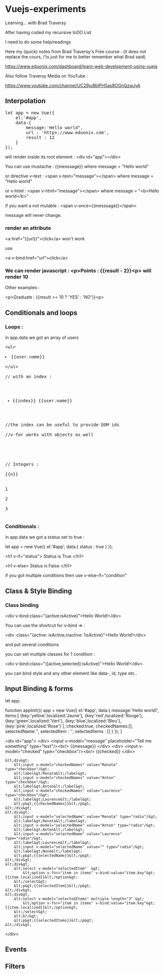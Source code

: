 # Vuejs-experiments

Learning... with Brad Traversy

After having coded my recursive toDO List

I need to do some help/readings

Here my (quick) notes from Brad Traversy's Free course : (it does not replace the cours, i'ts just for me to better remember what Brad said)

https://www.eduonix.com/dashboard/learn-web-development-using-vuejs

Also follow Traversy Media on YouTube : 

https://www.youtube.com/channel/UC29ju8bIPH5as8OGnQzwJyA

## Interpolation

<pre>
let app = new Vue({
	el:'#app',
	data:{
		message:'Hello world",
		url : 'https://www.eduonix.com',
		result : 12
	}
});
</pre>

will render inside its root element : &lt;div id="app"&gt;&lt;/div&gt;

You can use mustache : {{messsage}} where message = "Hello world"

or directive v-text : &lt;span v-text="message"&gt;&lt;/span&gt; where message = "Hello world"

or v-html : &lt;span v-html="message"&gt;&lt;/span&gt; where message = "&lt;b&gt;Hello world&lt;/b&gt;"

if you want a not mutable : &lt;span v-once&gt;{{messsage}}&lt;/span&gt;

message will never change.

### render an attribute

&lt;a href="{{url}}"&gt;click&lt;/a&gt; won't work

use

&lt;a v-bind:href="url"&gt;click&lt;/a&gt;

### We can render javascript : &lt;p&gt;Points : {{result - 2}}&lt;p&gt; will render 10

Other examples :

&lt;p&gt;Graduate : {{result &gt;= 10 ? 'YES' : 'NO'}}&lt;p&gt;

## Conditionals and loops

### Loops :


in app.data we got an array of users

<pre>
&lt;ul&gt;
	<li v-for="user in users">{{user.name}}</li>
&lt;/ul&gt;

// with an index :

<ul>
	<li v-for="(user,index) in users">{{index}} {{user.name}}</li>
</ul>

//the index can be useful to provide DOM ids

//v-for works with objects as well

<div v-for="(value,key,index) in user">
	
</div>

// Integers :

<div v-for="n in 10">{{n}}</div>

1

2

3

</pre>

### Conditionals :

in app.data we got a status set to true :

let app = new Vue({
	el:'#app',
	data:{
		status : true
	}
});

&lt;h1 v-if="status"&gt;
	Status is True
&lt;/h1&gt;

&lt;h1 v-else&gt;
	Status is False
&lt;/h1&gt;

if you got multiple conditions then use v-else-if="condition"

## Class & Style Binding

### Class binding

&lt;div v-bind:class="{active:isActive}"&gt;Hello World!&lt;/div&gt;

You can use the shortcut for v-bind =&gt; :

&lt;div :class="{active: isActive,inactive: !isActive}"&gt;Hello World!&lt;/div&gt;

and put several conditions 

you can set multiple classes for 1 condition : 

&lt;div v-bind:class="{[active,selected]:isActive}"&gt;Hello World!&lt;/div&gt;

you can bind style and any other element like data-, id, type etc..

## Input Binding & forms

let app;

function appInit(){
	app = new Vue({
		el:'#app',
		data:{
			message:'Hello world!',
			items:[
				{key:'yellow',localized:'Jaune'},
				{key:'red',localized:'Rouge'},
				{key:'green',localized:'Vert'},
				{key:'blue',localized:'Bleu'},
				{key:'pink',localized:'Rose'}
			],
			checked:true,
			checkedNames:[],
			selectedName:'',
			selectedItem : '',
			selectedItems : []
		}
	});
}

&lt;div id="app"&gt;
	&lt;div&gt;
		&lt;input v-model="message" placeholder="Tell me something" type="text"/&gt;&lt;br/&gt;
		{{message}}
	&lt;/div&gt;
	&lt;div&gt;
		&lt;input v-model="checked"  type="checkbox"/&gt;&lt;br/&gt;
		{{checked}}
	&lt;/div&gt;
	
	&lt;div&gt;
		&lt;input v-model="checkedNames" value="Renata" type="checkbox"/&gt;
		&lt;label&gt;Renata&lt;/label&gt;
		&lt;input v-model="checkedNames" value="Anton" type="checkbox"/&gt;
		&lt;label&gt;Anton&lt;/label&gt;
		&lt;input v-model="checkedNames" value="Laurence" type="checkbox"/&gt;
		&lt;label&gt;Laurence&lt;/label&gt;
		&lt;p&gt;{{checkedNames}}&lt;/p&gt;
	&lt;/div&gt;
	&lt;div&gt;
		&lt;input v-model="selectedName" value="Renata" type="radio"/&gt;
		&lt;label&gt;Renata&lt;/label&gt;
		&lt;input v-model="selectedName" value="Anton" type="radio"/&gt;
		&lt;label&gt;Anton&lt;/label&gt;
		&lt;input v-model="selectedName" value="Laurence" type="radio"/&gt;
		&lt;label&gt;Laurence&lt;/label&gt;
		&lt;input v-model="selectedName" value="" type="radio"/&gt;
		&lt;label&gt;None&lt;/label&gt;
		&lt;p&gt;{{selectedName}}&lt;/p&gt;
	&lt;/div&gt;
	&lt;div&gt;
		&lt;select v-model="selectedItem"  &gt;
			&lt;option v-for="item in items" v-bind:value="item.key"&gt;{{item.localized}}&lt;/option&gt;
		&lt;/select&gt;
		&lt;p&gt;{{selectedItem}}&lt;/p&gt;
	&lt;/div&gt;
	&lt;div&gt;
		&lt;select v-model="selectedItems" multiple length="3" &gt;
			&lt;option v-for="item in items" v-bind:value="item.key"&gt;{{item.localized}}&lt;/option&gt;
		&lt;/select&gt;
		&lt;br/&gt;
		&lt;p&gt;{{selectedItems}}&lt;/p&gt;
	&lt;/div&gt;
&lt;/div&gt;

## Events

## Filters
